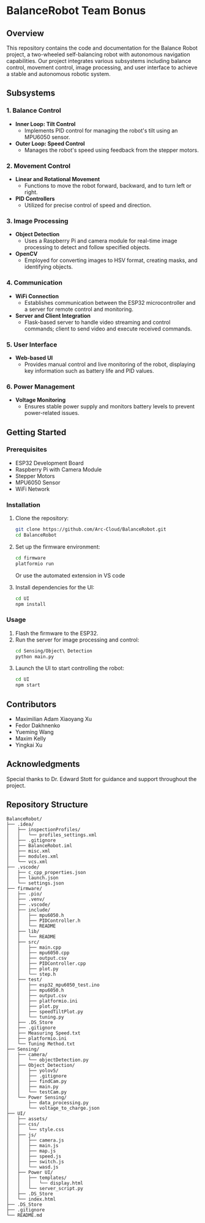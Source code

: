 # BalanceRobot Team Bonus

## Overview
This repository contains the code and documentation for the Balance Robot project, a two-wheeled self-balancing robot with autonomous navigation capabilities. Our project integrates various subsystems including balance control, movement control, image processing, and user interface to achieve a stable and autonomous robotic system.

## Subsystems

### 1. Balance Control
- **Inner Loop: Tilt Control**
  - Implements PID control for managing the robot's tilt using an MPU6050 sensor.
- **Outer Loop: Speed Control**
  - Manages the robot's speed using feedback from the stepper motors.

### 2. Movement Control
- **Linear and Rotational Movement**
  - Functions to move the robot forward, backward, and to turn left or right.
- **PID Controllers**
  - Utilized for precise control of speed and direction.

### 3. Image Processing
- **Object Detection**
  - Uses a Raspberry Pi and camera module for real-time image processing to detect and follow specified objects.
- **OpenCV**
  - Employed for converting images to HSV format, creating masks, and identifying objects.

### 4. Communication
- **WiFi Connection**
  - Establishes communication between the ESP32 microcontroller and a server for remote control and monitoring.
- **Server and Client Integration**
  - Flask-based server to handle video streaming and control commands; client to send video and execute received commands.

### 5. User Interface
- **Web-based UI**
  - Provides manual control and live monitoring of the robot, displaying key information such as battery life and PID values.

### 6. Power Management
- **Voltage Monitoring**
  - Ensures stable power supply and monitors battery levels to prevent power-related issues.

## Getting Started
### Prerequisites
- ESP32 Development Board
- Raspberry Pi with Camera Module
- Stepper Motors
- MPU6050 Sensor
- WiFi Network

### Installation
1. Clone the repository:
   ```bash
   git clone https://github.com/Arc-Cloud/BalanceRobot.git
   cd BalanceRobot
   ```
2. Set up the firmware environment:
   ```bash
   cd firmware
   platformio run
   ```
   Or use the automated extension in VS code
   
4. Install dependencies for the UI:
   ```bash
   cd UI
   npm install
   ```

### Usage
1. Flash the firmware to the ESP32.
2. Run the server for image processing and control:
   ```bash
   cd Sensing/Object\ Detection
   python main.py
   ```
3. Launch the UI to start controlling the robot:
   ```bash
   cd UI
   npm start
   ```

## Contributors
- Maximilian Adam Xiaoyang Xu
- Fedor Dakhnenko
- Yueming Wang
- Maxim Kelly
- Yingkai Xu

## Acknowledgments
Special thanks to Dr. Edward Stott for guidance and support throughout the project.

## Repository Structure
```
BalanceRobot/
├── .idea/
│   ├── inspectionProfiles/
│   │   └── profiles_settings.xml
│   ├── .gitignore
│   ├── BalanceRobot.iml
│   ├── misc.xml
│   ├── modules.xml
│   └── vcs.xml
├── .vscode/
│   ├── c_cpp_properties.json
│   ├── launch.json
│   └── settings.json
├── firmware/
│   ├── .pio/
│   ├── .venv/
│   ├── .vscode/
│   ├── include/
│   │   ├── mpu6050.h
│   │   ├── PIDController.h
│   │   └── README
│   ├── lib/
│   │   └── README
│   ├── src/
│   │   ├── main.cpp
│   │   ├── mpu6050.cpp
│   │   ├── output.csv
│   │   ├── PIDController.cpp
│   │   ├── plot.py
│   │   └── step.h
│   ├── test/
│   │   ├── esp32_mpu6050_test.ino
│   │   ├── mpu6050.h
│   │   ├── output.csv
│   │   ├── platformio.ini
│   │   ├── plot.py
│   │   ├── speedTiltPlot.py
│   │   └── tuning.py
│   ├── .DS_Store
│   ├── .gitignore
│   ├── Measuring Speed.txt
│   ├── platformio.ini
│   └── Tuning Method.txt
├── Sensing/
│   ├── camera/
│   │   └── objectDetection.py
│   ├── Object Detection/
│   │   ├── yolov5/
│   │   ├── .gitignore
│   │   ├── findCam.py
│   │   ├── main.py
│   │   └── testCam.py
│   └── Power Sensing/
│       ├── data_processing.py
│       └── voltage_to_charge.json
├── UI/
│   ├── assets/
│   ├── css/
│   │   └── style.css
│   ├── js/
│   │   ├── camera.js
│   │   ├── main.js
│   │   ├── map.js
│   │   ├── speed.js
│   │   ├── switch.js
│   │   └── wasd.js
│   ├── Power UI/
│   │   ├── templates/
│   │   │   └── display.html
│   │   └── server_script.py
│   ├── .DS_Store
│   └── index.html
├── .DS_Store
├── .gitignore
└── README.md
```

